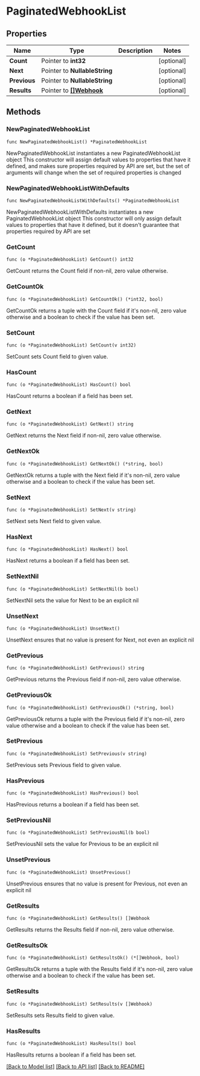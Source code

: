 # PaginatedWebhookList

## Properties

Name | Type | Description | Notes
------------ | ------------- | ------------- | -------------
**Count** | Pointer to **int32** |  | [optional] 
**Next** | Pointer to **NullableString** |  | [optional] 
**Previous** | Pointer to **NullableString** |  | [optional] 
**Results** | Pointer to [**[]Webhook**](Webhook.md) |  | [optional] 

## Methods

### NewPaginatedWebhookList

`func NewPaginatedWebhookList() *PaginatedWebhookList`

NewPaginatedWebhookList instantiates a new PaginatedWebhookList object
This constructor will assign default values to properties that have it defined,
and makes sure properties required by API are set, but the set of arguments
will change when the set of required properties is changed

### NewPaginatedWebhookListWithDefaults

`func NewPaginatedWebhookListWithDefaults() *PaginatedWebhookList`

NewPaginatedWebhookListWithDefaults instantiates a new PaginatedWebhookList object
This constructor will only assign default values to properties that have it defined,
but it doesn't guarantee that properties required by API are set

### GetCount

`func (o *PaginatedWebhookList) GetCount() int32`

GetCount returns the Count field if non-nil, zero value otherwise.

### GetCountOk

`func (o *PaginatedWebhookList) GetCountOk() (*int32, bool)`

GetCountOk returns a tuple with the Count field if it's non-nil, zero value otherwise
and a boolean to check if the value has been set.

### SetCount

`func (o *PaginatedWebhookList) SetCount(v int32)`

SetCount sets Count field to given value.

### HasCount

`func (o *PaginatedWebhookList) HasCount() bool`

HasCount returns a boolean if a field has been set.

### GetNext

`func (o *PaginatedWebhookList) GetNext() string`

GetNext returns the Next field if non-nil, zero value otherwise.

### GetNextOk

`func (o *PaginatedWebhookList) GetNextOk() (*string, bool)`

GetNextOk returns a tuple with the Next field if it's non-nil, zero value otherwise
and a boolean to check if the value has been set.

### SetNext

`func (o *PaginatedWebhookList) SetNext(v string)`

SetNext sets Next field to given value.

### HasNext

`func (o *PaginatedWebhookList) HasNext() bool`

HasNext returns a boolean if a field has been set.

### SetNextNil

`func (o *PaginatedWebhookList) SetNextNil(b bool)`

 SetNextNil sets the value for Next to be an explicit nil

### UnsetNext
`func (o *PaginatedWebhookList) UnsetNext()`

UnsetNext ensures that no value is present for Next, not even an explicit nil
### GetPrevious

`func (o *PaginatedWebhookList) GetPrevious() string`

GetPrevious returns the Previous field if non-nil, zero value otherwise.

### GetPreviousOk

`func (o *PaginatedWebhookList) GetPreviousOk() (*string, bool)`

GetPreviousOk returns a tuple with the Previous field if it's non-nil, zero value otherwise
and a boolean to check if the value has been set.

### SetPrevious

`func (o *PaginatedWebhookList) SetPrevious(v string)`

SetPrevious sets Previous field to given value.

### HasPrevious

`func (o *PaginatedWebhookList) HasPrevious() bool`

HasPrevious returns a boolean if a field has been set.

### SetPreviousNil

`func (o *PaginatedWebhookList) SetPreviousNil(b bool)`

 SetPreviousNil sets the value for Previous to be an explicit nil

### UnsetPrevious
`func (o *PaginatedWebhookList) UnsetPrevious()`

UnsetPrevious ensures that no value is present for Previous, not even an explicit nil
### GetResults

`func (o *PaginatedWebhookList) GetResults() []Webhook`

GetResults returns the Results field if non-nil, zero value otherwise.

### GetResultsOk

`func (o *PaginatedWebhookList) GetResultsOk() (*[]Webhook, bool)`

GetResultsOk returns a tuple with the Results field if it's non-nil, zero value otherwise
and a boolean to check if the value has been set.

### SetResults

`func (o *PaginatedWebhookList) SetResults(v []Webhook)`

SetResults sets Results field to given value.

### HasResults

`func (o *PaginatedWebhookList) HasResults() bool`

HasResults returns a boolean if a field has been set.


[[Back to Model list]](../README.md#documentation-for-models) [[Back to API list]](../README.md#documentation-for-api-endpoints) [[Back to README]](../README.md)


